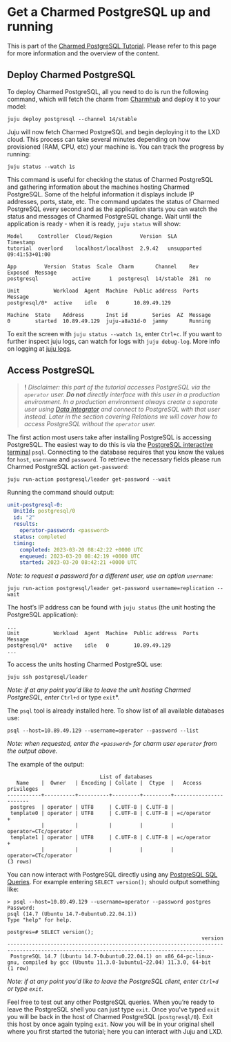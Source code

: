 # Get a Charmed PostgreSQL up and running

This is part of the [Charmed PostgreSQL Tutorial](/t/charmed-postgresql-tutorial-overview/9707?channel=14/stable). Please refer to this page for more information and the overview of the content.

## Deploy Charmed PostgreSQL

To deploy Charmed PostgreSQL, all you need to do is run the following command, which will fetch the charm from [Charmhub](https://charmhub.io/postgresql?channel=14/stable) and deploy it to your model:
```shell
juju deploy postgresql --channel 14/stable
```

Juju will now fetch Charmed PostgreSQL and begin deploying it to the LXD cloud. This process can take several minutes depending on how provisioned (RAM, CPU, etc) your machine is. You can track the progress by running:
```shell
juju status --watch 1s
```

This command is useful for checking the status of Charmed PostgreSQL and gathering information about the machines hosting Charmed PostgreSQL. Some of the helpful information it displays include IP addresses, ports, state, etc. The command updates the status of Charmed PostgreSQL every second and as the application starts you can watch the status and messages of Charmed PostgreSQL change. Wait until the application is ready - when it is ready, `juju status` will show:
```
Model     Controller  Cloud/Region         Version  SLA          Timestamp
tutorial  overlord    localhost/localhost  2.9.42   unsupported  09:41:53+01:00

App         Version  Status  Scale  Charm       Channel    Rev  Exposed  Message
postgresql           active      1  postgresql  14/stable  281  no       

Unit           Workload  Agent  Machine  Public address  Ports  Message
postgresql/0*  active    idle   0        10.89.49.129           

Machine  State    Address       Inst id        Series  AZ  Message
0        started  10.89.49.129  juju-a8a31d-0  jammy       Running
```
To exit the screen with `juju status --watch 1s`, enter `Ctrl+c`.
If you want to further inspect juju logs, can watch for logs with `juju debug-log`.
More info on logging at [juju logs](https://juju.is/docs/olm/juju-logs).

## Access PostgreSQL
> **!** *Disclaimer: this part of the tutorial accesses PostgreSQL via the `operator` user. **Do not** directly interface with this user in a production environment. In a production environment always create a separate user using [Data Integrator](https://charmhub.io/data-integrator) and connect to PostgreSQL with that user instead. Later in the section covering Relations we will cover how to access PostgreSQL without the `operator` user.*

The first action most users take after installing PostgreSQL is accessing PostgreSQL. The easiest way to do this is via the [PostgreSQL interactive terminal](https://www.postgresql.org/docs/14/app-psql.html) `psql`. Connecting to the database requires that you know the values for `host`, `username` and `password`. To retrieve the necessary fields please run Charmed PostgreSQL action `get-password`:
```shell
juju run-action postgresql/leader get-password --wait
```
Running the command should output:
```yaml
unit-postgresql-0:
  UnitId: postgresql/0
  id: "2"
  results:
    operator-password: <password>
  status: completed
  timing:
    completed: 2023-03-20 08:42:22 +0000 UTC
    enqueued: 2023-03-20 08:42:19 +0000 UTC
    started: 2023-03-20 08:42:21 +0000 UTC
```

*Note: to request a password for a different user, use an option `username`:*
```shell
juju run-action postgresql/leader get-password username=replication --wait
```

The host’s IP address can be found with `juju status` (the unit hosting the PostgreSQL application):
```
...
Unit           Workload  Agent  Machine  Public address  Ports  Message
postgresql/0*  active    idle   0        10.89.49.129       
...
```

To access the units hosting Charmed PostgreSQL use:
```shell
juju ssh postgresql/leader
```
*Note: if at any point you'd like to leave the unit hosting Charmed PostgreSQL, enter* `Ctrl+d` or type `exit`*.

The `psql` tool is already installed here. To show list of all available databases use:
```shell
psql --host=10.89.49.129 --username=operator --password --list
```
*Note: when requested, enter the `<password>` for charm user `operator` from the output above.*

The example of the output:
```
                              List of databases
   Name    |  Owner   | Encoding | Collate |  Ctype  |   Access privileges   
-----------+----------+----------+---------+---------+-----------------------
 postgres  | operator | UTF8     | C.UTF-8 | C.UTF-8 | 
 template0 | operator | UTF8     | C.UTF-8 | C.UTF-8 | =c/operator          +
           |          |          |         |         | operator=CTc/operator
 template1 | operator | UTF8     | C.UTF-8 | C.UTF-8 | =c/operator          +
           |          |          |         |         | operator=CTc/operator
(3 rows)
```

You can now interact with PostgreSQL directly using any [PostgreSQL SQL Queries](https://www.postgresql.org/docs/14/queries.html). For example entering `SELECT version();` should output something like:
```
> psql --host=10.89.49.129 --username=operator --password postgres
Password: 
psql (14.7 (Ubuntu 14.7-0ubuntu0.22.04.1))
Type "help" for help.

postgres=# SELECT version();
                                                               version                                                                
--------------------------------------------------------------------------------------------------------------------------------------
 PostgreSQL 14.7 (Ubuntu 14.7-0ubuntu0.22.04.1) on x86_64-pc-linux-gnu, compiled by gcc (Ubuntu 11.3.0-1ubuntu1~22.04) 11.3.0, 64-bit
(1 row)
```
*Note: if at any point you'd like to leave the PostgreSQL client, enter `Ctrl+d` or type `exit`*.

Feel free to test out any other PostgreSQL queries. When you’re ready to leave the PostgreSQL shell you can just type `exit`. Once you've typed `exit` you will be back in the host of Charmed PostgreSQL (`postgresql/0`). Exit this host by once again typing `exit`. Now you will be in your original shell where you first started the tutorial; here you can interact with Juju and LXD.